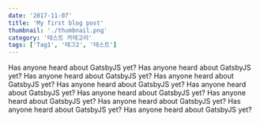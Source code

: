 ```yaml
---
date: '2017-11-07'
title: 'My first blog post'
thumbnail: './thumbnail.png'
category: '테스트 카테고리'
tags: ['Tag1', '태그2', '테스트']
---
```


Has anyone heard about GatsbyJS yet?
Has anyone heard about GatsbyJS yet?
Has anyone heard about GatsbyJS yet?
Has anyone heard about GatsbyJS yet?
Has anyone heard about GatsbyJS yet?
Has anyone heard about GatsbyJS yet?
Has anyone heard about GatsbyJS yet?
Has anyone heard about GatsbyJS yet?
Has anyone heard about GatsbyJS yet?
Has anyone heard about GatsbyJS yet?
Has anyone heard about GatsbyJS yet?
